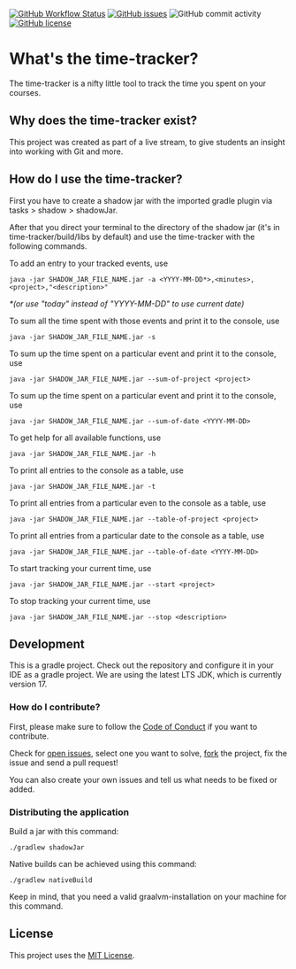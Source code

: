 [![GitHub Workflow Status](https://img.shields.io/github/workflow/status/hhu-propra1/time-tracker/Gradle%20Check?label=checks)]([https://github.com/hhu-propra1/time-tracker/issues](https://github.com/hhu-propra1/time-tracker/actions))
[![GitHub issues](https://img.shields.io/github/issues/hhu-propra1/time-tracker)](https://github.com/hhu-propra1/time-tracker/issues)
![GitHub commit activity](https://img.shields.io/github/commit-activity/w/hhu-propra1/time-tracker)
[![GitHub license](https://img.shields.io/github/license/hhu-propra1/time-tracker)](https://github.com/hhu-propra1/time-tracker/blob/main/LICENSE)

# What's the time-tracker?

The time-tracker is a nifty little tool to track the time you spent on your courses.

## Why does the time-tracker exist?

This project was created as part of a live stream, to give students an insight into working with Git and more.

## How do I use the time-tracker?

First you have to create a shadow jar with the imported gradle plugin via tasks > shadow > shadowJar.

After that you direct your terminal to the directory of the shadow jar (it's in time-tracker/build/libs by default) and use the time-tracker with the following commands.

To add an entry to your tracked events, use

    java -jar SHADOW_JAR_FILE_NAME.jar -a <YYYY-MM-DD*>,<minutes>,<project>,"<description>"

_*(or use "today" instead of "YYYY-MM-DD" to use current date)_
 
To sum all the time spent with those events and print it to the console, use

    java -jar SHADOW_JAR_FILE_NAME.jar -s

To sum up the time spent on a particular event and print it to the console, use

    java -jar SHADOW_JAR_FILE_NAME.jar --sum-of-project <project>

To sum up the time spent on a particular event and print it to the console, use

    java -jar SHADOW_JAR_FILE_NAME.jar --sum-of-date <YYYY-MM-DD>

To get help for all available functions, use

    java -jar SHADOW_JAR_FILE_NAME.jar -h

To print all entries to the console as a table, use

    java -jar SHADOW_JAR_FILE_NAME.jar -t

To print all entries from a particular even to the console as a table, use

    java -jar SHADOW_JAR_FILE_NAME.jar --table-of-project <project>

To print all entries from a particular date to the console as a table, use

    java -jar SHADOW_JAR_FILE_NAME.jar --table-of-date <YYYY-MM-DD>

To start tracking your current time, use

    java -jar SHADOW_JAR_FILE_NAME.jar --start <project>

To stop tracking your current time, use

    java -jar SHADOW_JAR_FILE_NAME.jar --stop <description>

## Development

This is a gradle project. Check out the repository and configure it in your IDE as a gradle project. We are using the latest LTS JDK, which is currently version 17.

### How do I contribute?

First, please make sure to follow the [Code of Conduct](https://github.com/hhu-propra1/time-tracker/blob/main/CODE_OF_CONDUCT.md) if you want to contribute.

Check for [open issues](https://github.com/hhu-propra1/time-tracker/issues), select one you want to solve, [fork](https://github.com/hhu-propra1/time-tracker/fork) the project, fix the issue and send a pull request!

You can also create your own issues and tell us what needs to be fixed or added.

### Distributing the application

Build a jar with this command:

    ./gradlew shadowJar

Native builds can be achieved using this command:

    ./gradlew nativeBuild

Keep in mind, that you need a valid graalvm-installation on your machine for this command.

## License
This project uses the [MIT License](https://github.com/hhu-propra1/time-tracker/blob/main/LICENSE).
